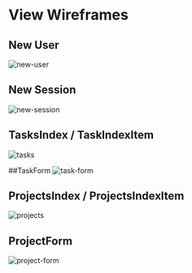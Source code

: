 # View Wireframes

## New User
![new-user]

## New Session
![new-session]

## TasksIndex / TaskIndexItem
![tasks]

##TaskForm
![task-form]

## ProjectsIndex / ProjectsIndexItem
![projects]

## ProjectForm
![project-form]

[new-user]: ./wireframes/new_user.png
[new-session]: ./wireframes/new_session.png
[tasks]: ./wireframes/root_tasks.png
[task-form]: ./wireframes/task_form.png
[projects]: ./wireframes/root_projects.png
[project-form]: ./wireframes/project_form.png
